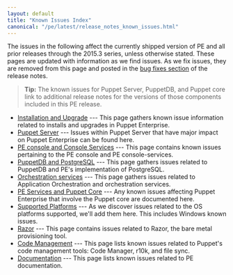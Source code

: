 ```yaml
---
layout: default
title: "Known Issues Index"
canonical: "/pe/latest/release_notes_known_issues.html"
---
```


The issues in the following affect the currently shipped version of PE and all prior releases through the 2015.3 series, unless otherwise stated. These pages are updated with information as we find issues. As we fix issues, they are removed from this page and posted in the [bug fixes section](./release_notes_security.html) of the release notes.

> **Tip:** The known issues for Puppet Server, PuppetDB, and Puppet core link to additional release notes for the versions of those components included in this PE release.

- [Installation and Upgrade](./release_notes_known_issues_install.html) --- This page gathers known issue information related to installs and upgrades in Puppet Enterprise.
- [Puppet Server](./release_notes_known_issues_puppetserver.html) --- Issues within Puppet Server that have major impact on Puppet Enterprise can be found here.
- [PE console and Console Services](./release_notes_known_issues_console.html) --- This page contains known issues pertaining to the PE console and PE console-services.
- [PuppetDB and PostgreSQL](./release_notes_known_issues_puppetdb.html) --- This page gathers issues related to PuppetDB and PE's implementation of PostgreSQL.
- [Orchestration services](./release_notes_known_issues_app.html) --- This page gathers issues related to Application Orchestration and orchestration services. 
- [PE Services and Puppet Core](./release_notes_known_issues_core.html) --- Any known issues affecting Puppet Enterprise that involve the Puppet core are documented here.
- [Supported Platforms](./release_notes_known_issues_platforms.html) --- As we discover issues related to the OS platforms supported, we'll add them here. This includes Windows known issues.
- [Razor](./release_notes_known_issues_razor.html) --- This page contains issues related to Razor, the bare metal provisioning tool.
- [Code Management](./release_notes_known_issues_codemgmt.html) --- This page lists known issues related to Puppet's code management tools: Code Manager, r10k, and file sync.
- [Documentation](./release_notes_known_issues_docs.html) --- This page lists known issues related to PE documentation.